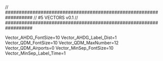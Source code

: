 // ##################################################################
//                 #5 VECTORS v0.1
// ##################################################################

Vector_AHDG_FontSize=10
Vector_AHDG_Label_Dist=1
Vector_QDM_FontSize=10
Vector_QDM_MaxNumber=12
Vector_QDM_Airports=0
Vector_MinSep_FontSize=10
Vector_MinSep_Label_Time=1
